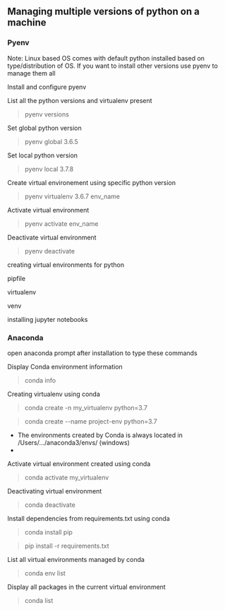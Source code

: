 ## Managing multiple versions of python on a machine

### Pyenv

Note: Linux based OS comes with default python installed based on type/distribution of OS. If you want to install other versions use pyenv to manage them all

Install and configure pyenv

List all the python versions and virtualenv present
> pyenv versions

Set global python version
> pyenv global 3.6.5

Set local python version
>pyenv local 3.7.8

Create virtual environement using specific python version
> pyenv virtualenv 3.6.7 env_name

Activate virtual environment
> pyenv activate env_name

Deactivate virtual environment
> pyenv deactivate


creating virtual environments for python

pipfile

virtualenv

venv


installing jupyter notebooks


### Anaconda
open anaconda prompt after installation to type these commands

 Display Conda environment information
 > conda info

Creating virtualenv using conda
> conda create -n my_virtualenv python=3.7

>  conda create --name project-env python=3.7

  - The environments created by Conda is always located in /Users/.../anaconda3/envs/  (windows)
  - 

Activate virtual environment created using conda
> conda activate my_virtualenv

Deactivating virtual environment
> conda deactivate

Install dependencies from requirements.txt using conda
> conda install pip

> pip install -r requirements.txt

List all virtual environments managed by conda
> conda env list

Display all packages in the current virtual environment
>  conda list



